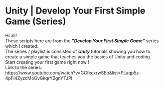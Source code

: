 <h1>Unity | Develop Your First Simple Game (Series)</h1>
Hi all!<br>
These scripts here are from the <b><i>"Develop Your First Simple Game"</i></b> series which I created.<br>
The series / playlist is consisted of <b><i>Unity</i></b> tutorials showing you how to create a simple game that teaches you the basics of Unity and coding.<br>
Start creating your first game right now !<br>
Link to the series:<br>
https://www.youtube.com/watch?v=GCfxcxrwSEo&list=PLaqp5z-4pFi4ZyzcMoGvGkqrY2gnYTJPI
